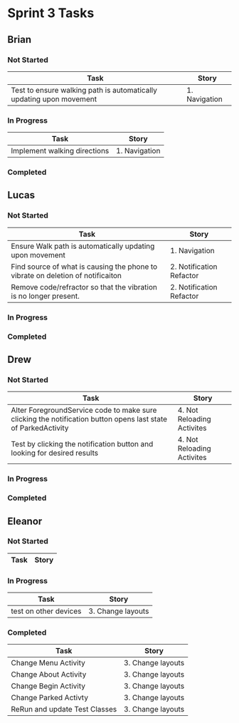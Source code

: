 # Sprint 3 Tasks

## Brian
### Not Started
| Task | Story |
| ---- | --- |
| Test to ensure walking path is automatically updating upon movement | 1. Navigation |
### In Progress
| Task | Story |
| ---- | --- |
| Implement walking directions | 1. Navigation |
### Completed

## Lucas
### Not Started
| Task | Story |
| ---- | --- |
| Ensure Walk path is automatically updating upon movement | 1. Navigation |
| Find source of what is causing the phone to vibrate on deletion of notificaiton | 2. Notification Refactor |
| Remove code/refractor so that the vibration is no longer present. | 2. Notification Refactor |
### In Progress
### Completed

## Drew
### Not Started
| Task | Story |
| ---- | --- |
| Alter ForegroundService code to make sure clicking the notification button opens last state of ParkedActivity | 4. Not Reloading Activites |
| Test by clicking the notification button and looking for desired results | 4. Not Reloading Activites |
### In Progress
### Completed

## Eleanor
### Not Started
| Task | Story |
| ---- | --- |
### In Progress
| Task | Story |
| ---- | --- |
| test on other devices | 3. Change layouts |
### Completed
| Task | Story |
| ---- | --- |
| Change Menu Activity | 3. Change layouts |
| Change About Activity | 3. Change layouts |
| Change Begin Activity | 3. Change layouts |
| Change Parked Activty | 3. Change layouts |
| ReRun and update Test Classes | 3. Change layouts |
